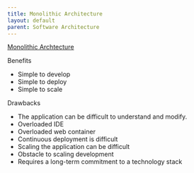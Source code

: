```yaml
---
title: Monolithic Architecture
layout: default
parent: Software Architecture
---
```


[Monolithic Archtecture]

Benefits
- Simple to develop
- Simple to deploy
- Simple to scale

Drawbacks
- The application can be difficult to understand and modify. 
- Overloaded IDE
- Overloaded web container
- Continuous deployment is difficult
- Scaling the application can be difficult
- Obstacle to scaling development
- Requires a long-term commitment to a technology stack

[Monolithic Archtecture]: https://microservices.io/patterns/monolithic.html